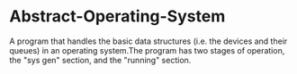 # Abstract-Operating-System
A program that handles the basic data structures (i.e. the devices and their queues) in an operating system.The program has two
stages of operation, the "sys gen" section, and the "running" section.
